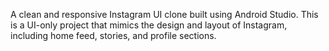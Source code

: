 A clean and responsive Instagram UI clone built using Android Studio. This is a UI-only project that mimics the design and layout of Instagram, including home feed, stories, and profile sections.
